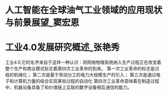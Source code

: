 # **人工智能在全球油气工业领域的应用现状与前景展望_窦宏恩**
  
# **工业4.0发展研究概述_张艳秀**   
工业4.0,它的名字来自于这样一种认识：将网络物理系统纳入生产过程正在改变着整个生产和商业模式标志着第四次工业革命的到来。
第一次工业革命的标志是过程的机械化；
第二次是基于劳动分工的电力大规模生产的引入；
第三次是通过电子和计算机力量的结合实现某些过程的自动化
第四次工业革命意味着在制造过程中，机器设备具备了和价值链上互联的数字设备相互通信的能力。
